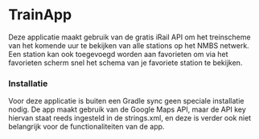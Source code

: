 # TrainApp

Deze applicatie maakt gebruik van de gratis iRail API om het treinscheme van het komende uur te bekijken van alle stations op het NMBS netwerk. Een station kan ook toegevoegd worden aan favorieten om via het favorieten scherm snel het schema van je favoriete station te bekijken.

### Installatie
Voor deze applicatie is buiten een Gradle sync geen speciale installatie nodig. De app maakt gebruik van de Google Maps API, maar de API key hiervan staat reeds ingesteld in de strings.xml, en deze is verder ook niet belangrijk voor de functionaliteiten van de app.
